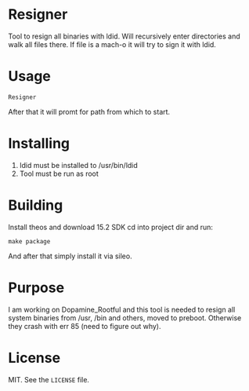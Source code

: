 # Resigner
Tool to resign all binaries with ldid.
Will recursively enter directories and walk all files there.
If file is a mach-o it will try to sign it with ldid.
# Usage
```
Resigner 
```
After that it will promt for path from which to start.
# Installing
1) ldid must be installed to /usr/bin/ldid
2) Tool must be run as root
# Building
Install theos and download 15.2 SDK
cd into project dir and run:
```
make package
```
And after that simply install it via sileo.
# Purpose
I am working on Dopamine_Rootful and this tool is needed to resign all system binaries from /usr, /bin and others, moved to preboot. 
Otherwise they crash with err 85 (need to figure out why).

# License
MIT. See the `LICENSE` file.
